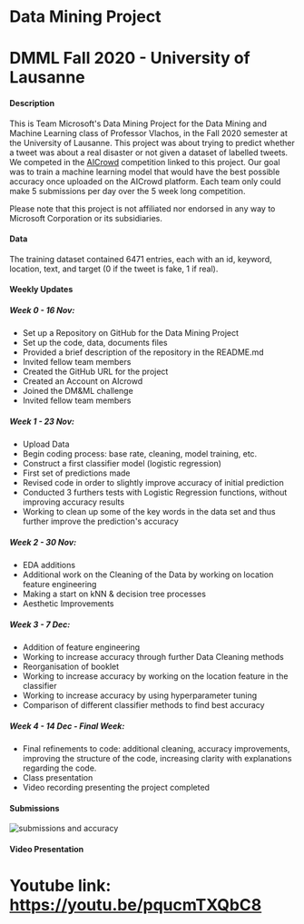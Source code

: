 # Data Mining Project

# DMML Fall 2020 - University of Lausanne


#### Description
This is Team Microsoft's Data Mining Project for the Data Mining and Machine Learning class of Professor Vlachos, in the Fall 2020 semester at the University of Lausanne.
This project was about trying to predict whether a tweet was about a real disaster or not given a dataset of labelled tweets.
We competed in the [AICrowd](https://www.aicrowd.com/challenges/final-project-of-the-data-mining-and-machine-learning-course) competition linked to this project. Our goal was to train a machine learning model that would have the best possible accuracy once uploaded on the AICrowd platform. Each team only could make 5 submissions per day over the 5 week long competition.

Please note that this project is not affiliated nor endorsed in any way to Microsoft Corporation or its subsidiaries.


#### Data
The training dataset contained 6471 entries, each with an id, keyword, location, text, and target (0 if the tweet is fake, 1 if real).

#### Weekly Updates

##### Week 0 - 16 Nov: 

- Set up a Repository on GitHub for the Data Mining Project
- Set up the code, data, documents files
- Provided a brief description of the repository in the README.md
- Invited fellow team members
- Created the GitHub URL for the project
- Created an Account on AIcrowd
- Joined the DM&ML challenge
- Invited fellow team members

##### Week 1 - 23 Nov:

- Upload Data
- Begin coding process: base rate, cleaning, model training, etc.
- Construct a first classifier model (logistic regression)
- First set of predictions made
- Revised code in order to slightly improve accuracy of initial prediction
- Conducted 3 furthers tests with Logistic Regression functions, without improving accuracy results
- Working to clean up some of the key words in the data set and thus further improve the prediction's accuracy

##### Week 2 - 30 Nov:

- EDA additions
- Additional work on the Cleaning of the Data by working on location feature engineering
- Making a start on kNN & decision tree processes
- Aesthetic Improvements

##### Week 3 - 7 Dec:

- Addition of feature engineering
- Working to increase accuracy through further Data Cleaning methods
- Reorganisation of booklet
- Working to increase accuracy by working on the location feature in the classifier
- Working to increase accuracy by using hyperparameter tuning
- Comparison of different classifier methods to find best accuracy

##### Week 4 - 14 Dec - Final Week:

- Final refinements to code: additional cleaning, accuracy improvements, improving the structure of the code, increasing clarity with explanations regarding the code.
- Class presentation
- Video recording presenting the project completed

#### Submissions
![submissions and accuracy](https://i.postimg.cc/SKKmmyFc/Screen-Shot-2020-12-16-at-19-22-28.png)

#### Video Presentation
# Youtube link: https://youtu.be/pqucmTXQbC8 
